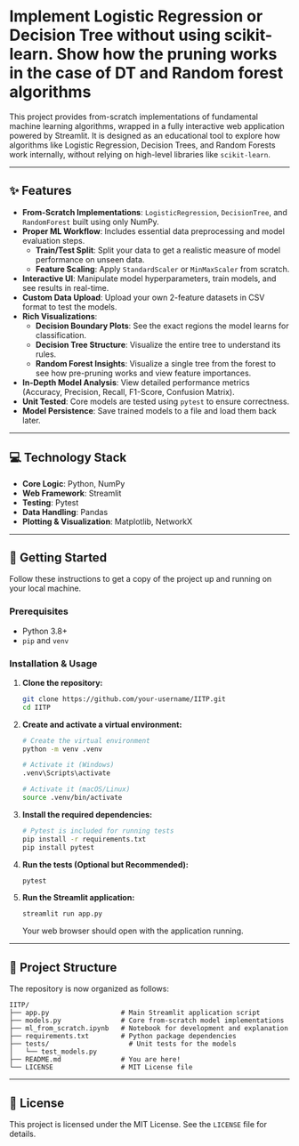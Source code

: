 # Implement Logistic Regression or Decision Tree without using scikit-learn. Show how the pruning works in the case of DT and Random forest algorithms

This project provides from-scratch implementations of fundamental machine learning algorithms, wrapped in a fully interactive web application powered by Streamlit. It is designed as an educational tool to explore how algorithms like Logistic Regression, Decision Trees, and Random Forests work internally, without relying on high-level libraries like `scikit-learn`.

---

## ✨ Features

- **From-Scratch Implementations**: `LogisticRegression`, `DecisionTree`, and `RandomForest` built using only NumPy.
- **Proper ML Workflow**: Includes essential data preprocessing and model evaluation steps.
  - **Train/Test Split**: Split your data to get a realistic measure of model performance on unseen data.
  - **Feature Scaling**: Apply `StandardScaler` or `MinMaxScaler` from scratch.
- **Interactive UI**: Manipulate model hyperparameters, train models, and see results in real-time.
- **Custom Data Upload**: Upload your own 2-feature datasets in CSV format to test the models.
- **Rich Visualizations**:
  - **Decision Boundary Plots**: See the exact regions the model learns for classification.
  - **Decision Tree Structure**: Visualize the entire tree to understand its rules.
  - **Random Forest Insights**: Visualize a single tree from the forest to see how pre-pruning works and view feature importances.
- **In-Depth Model Analysis**: View detailed performance metrics (Accuracy, Precision, Recall, F1-Score, Confusion Matrix).
- **Unit Tested**: Core models are tested using `pytest` to ensure correctness.
- **Model Persistence**: Save trained models to a file and load them back later.

---

## 💻 Technology Stack

- **Core Logic**: Python, NumPy
- **Web Framework**: Streamlit
- **Testing**: Pytest
- **Data Handling**: Pandas
- **Plotting & Visualization**: Matplotlib, NetworkX

---

## 🚀 Getting Started

Follow these instructions to get a copy of the project up and running on your local machine.

### Prerequisites

- Python 3.8+
- `pip` and `venv`

### Installation & Usage

1. **Clone the repository:**
   ```sh
   git clone https://github.com/your-username/IITP.git
   cd IITP
   ```

2. **Create and activate a virtual environment:**
   ```sh
   # Create the virtual environment
   python -m venv .venv

   # Activate it (Windows)
   .venv\Scripts\activate

   # Activate it (macOS/Linux)
   source .venv/bin/activate
   ```

3. **Install the required dependencies:**
   ```sh
   # Pytest is included for running tests
   pip install -r requirements.txt
   pip install pytest
   ```

4. **Run the tests (Optional but Recommended):**
   ```sh
   pytest
   ```

5. **Run the Streamlit application:**
   ```sh
   streamlit run app.py
   ```

   Your web browser should open with the application running.

---

## 📂 Project Structure

The repository is now organized as follows:

```
IITP/
├── app.py                  # Main Streamlit application script
├── models.py               # Core from-scratch model implementations
├── ml_from_scratch.ipynb   # Notebook for development and explanation
├── requirements.txt        # Python package dependencies
├── tests/                    # Unit tests for the models
│   └── test_models.py
├── README.md               # You are here!
└── LICENSE                 # MIT License file
```

---

## 📄 License

This project is licensed under the MIT License. See the `LICENSE` file for details.
